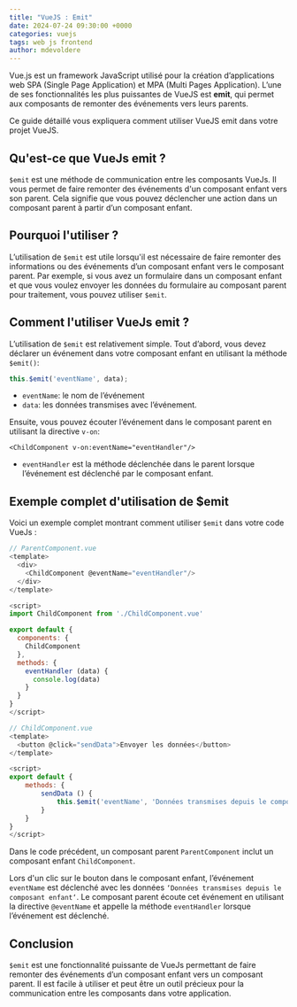 ```yaml
---
title: "VueJS : Emit"
date: 2024-07-24 09:30:00 +0000 
categories: vuejs
tags: web js frontend 
author: mdevoldere
--- 
```


Vue.js est un framework JavaScript utilisé pour la création d’applications web SPA (Single Page Application) et MPA (Multi Pages Application). L’une de ses fonctionnalités les plus puissantes de VueJS est **emit**, qui permet aux composants de remonter des événements vers leurs parents. 

Ce guide détaillé vous expliquera comment utiliser VueJS emit dans votre projet VueJS.

## Qu'est-ce que VueJs emit ?

`$emit` est une méthode de communication entre les composants VueJs. Il vous permet de faire remonter des événements d'un composant enfant vers son parent. Cela signifie que vous pouvez déclencher une action dans un composant parent à partir d’un composant enfant.

## Pourquoi l'utiliser ?

L’utilisation de `$emit` est utile lorsqu'il est nécessaire de faire remonter des informations ou des événements d’un composant enfant vers le composant parent. Par exemple, si vous avez un formulaire dans un composant enfant et que vous voulez envoyer les données du formulaire au composant parent pour traitement, vous pouvez utiliser `$emit`.

## Comment l'utiliser VueJs emit ?

L’utilisation de `$emit` est relativement simple. Tout d’abord, vous devez déclarer un événement dans votre composant enfant en utilisant la méthode `$emit()`:

```js
this.$emit('eventName', data);
```

- `eventName`: le nom de l’événement
- `data`: les données transmises avec l’événement.

Ensuite, vous pouvez écouter l’événement dans le composant parent en utilisant la directive `v-on`:

```vue
<ChildComponent v-on:eventName="eventHandler"/>
```

- `eventHandler` est la méthode déclenchée dans le parent lorsque l’événement est déclenché par le composant enfant.

## Exemple complet d'utilisation de $emit

Voici un exemple complet montrant comment utiliser `$emit` dans votre code VueJs :

```js
// ParentComponent.vue 
<template>
  <div>
    <ChildComponent @eventName="eventHandler"/>
  </div>
</template>

<script>
import ChildComponent from './ChildComponent.vue'

export default {
  components: {
    ChildComponent
  },
  methods: {
    eventHandler (data) {
      console.log(data)
    }
  }
}
</script>
```

```js
// ChildComponent.vue
<template>
  <button @click="sendData">Envoyer les données</button>
</template>

<script>
export default {
    methods: {
        sendData () {
            this.$emit('eventName', 'Données transmises depuis le composant enfant')
        }
    }
}
</script>
```

Dans le code précédent, un composant parent `ParentComponent` inclut un composant enfant `ChildComponent`. 

Lors d'un clic sur le bouton dans le composant enfant, l’événement `eventName` est déclenché avec les données `‘Données transmises depuis le composant enfant‘`. Le composant parent écoute cet événement en utilisant la directive `@eventName` et appelle la méthode `eventHandler` lorsque l’événement est déclenché.

## Conclusion

`$emit` est une fonctionnalité puissante de VueJs permettant de faire remonter des événements d’un composant enfant vers un composant parent. Il est facile à utiliser et peut être un outil précieux pour la communication entre les composants dans votre application.
